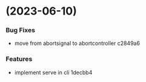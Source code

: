 #  (2023-06-10)


### Bug Fixes

* move from abortsignal to abortcontroller c2849a6


### Features

* implement serve in cli 1decbb4



